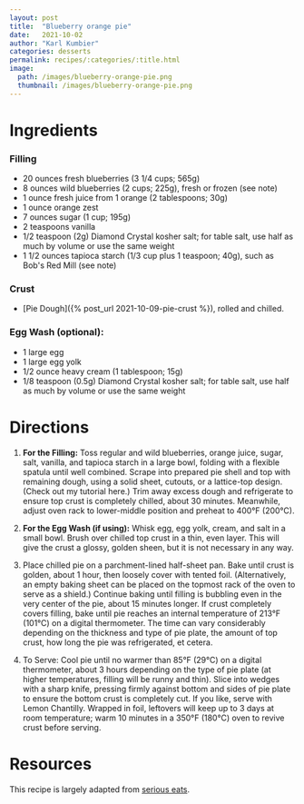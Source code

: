 ```yaml
---
layout: post
title:  "Blueberry orange pie"
date:   2021-10-02
author: "Karl Kumbier"
categories: desserts
permalink: recipes/:categories/:title.html
image:
  path: /images/blueberry-orange-pie.png
  thumbnail: /images/blueberry-orange-pie.png
---
```


# Ingredients

### Filling
* 20 ounces fresh blueberries (3 1/4 cups; 565g)
* 8 ounces wild blueberries (2 cups; 225g), fresh or frozen (see note)
* 1 ounce fresh juice from 1 orange (2 tablespoons; 30g)
* 1 ounce orange zest
* 7 ounces sugar (1 cup; 195g)
* 2 teaspoons vanilla
* 1/2 teaspoon (2g) Diamond Crystal kosher salt; for table salt, use half as much by volume or use the same weight
* 1 1/2 ounces tapioca starch (1/3 cup plus 1 teaspoon; 40g), such as Bob's Red Mill (see note)

### Crust
* [Pie Dough]({% post_url 2021-10-09-pie-crust %}), rolled and chilled.

### Egg Wash (optional):
* 1 large egg
* 1 large egg yolk
* 1/2 ounce heavy cream (1 tablespoon; 15g)
* 1/8 teaspoon (0.5g) Diamond Crystal kosher salt; for table salt, use half as much by volume or use the same weight

# Directions

1. **For the Filling:** Toss regular and wild blueberries, orange juice, sugar, salt,
   vanilla, and tapioca starch in a large bowl, folding with a
flexible spatula until well combined. Scrape into prepared pie shell and top
with remaining dough, using a solid sheet, cutouts, or a lattice-top design.
(Check out my tutorial here.) Trim away excess dough and refrigerate to ensure
top crust is completely chilled, about 30 minutes. Meanwhile, adjust oven rack
to lower-middle position and preheat to 400°F (200°C).

2. **For the Egg Wash (if using):** Whisk egg, egg yolk, cream, and salt in a
   small bowl. Brush over chilled top crust in a thin, even layer. This will
give the crust a glossy, golden sheen, but it is not necessary in any way.

3. Place chilled pie on a parchment-lined half-sheet pan. Bake until crust is
golden, about 1 hour, then loosely cover with tented foil. (Alternatively, an
empty baking sheet can be placed on the topmost rack of the oven to serve as a
shield.) Continue baking until filling is bubbling even in the very center of
the pie, about 15 minutes longer. If crust completely covers filling, bake until
pie reaches an internal temperature of 213°F (101°C) on a digital thermometer.
The time can vary considerably depending on the thickness and type of pie plate,
the amount of top crust, how long the pie was refrigerated, et cetera.

4. To Serve: Cool pie until no warmer than 85°F (29°C) on a digital thermometer,
   about 3 hours depending on the type of pie plate (at higher temperatures,
filling will be runny and thin). Slice into wedges with a sharp knife, pressing
firmly against bottom and sides of pie plate to ensure the bottom crust is
completely cut. If you like, serve with Lemon Chantilly. Wrapped in foil,
leftovers will keep up to 3 days at room temperature; warm 10 minutes in a 350°F
(180°C) oven to revive crust before serving.

# Resources

This recipe is largely adapted from [serious
eats](https://www.seriouseats.com/best-blueberry-pie-dessert-recipe).
